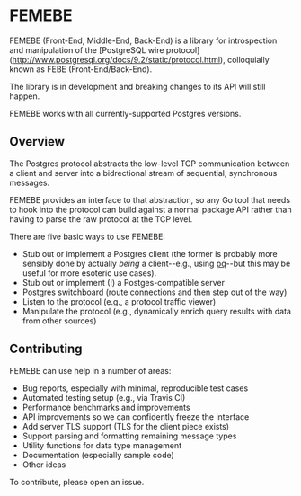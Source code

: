 # FEMEBE

FEMEBE (Front-End, Middle-End, Back-End) is a library for
introspection and manipulation of the [PostgreSQL wire protocol]
(http://www.postgresql.org/docs/9.2/static/protocol.html),
colloquially known as FEBE (Front-End/Back-End).

The library is in development and breaking changes to its API
will still happen.

FEMEBE works with all currently-supported Postgres versions.

## Overview

The Postgres protocol abstracts the low-level TCP communication
between a client and server into a bidrectional stream of sequential,
synchronous messages.

FEMEBE provides an interface to that abstraction, so any Go tool that
needs to hook into the protocol can build against a normal package API
rather than having to parse the raw protocol at the TCP level.

There are five basic ways to use FEMEBE:

 * Stub out or implement a Postgres client (the former is probably
   more sensibly done by actually *being* a client--e.g., using
   [pq](https://github.com/lib/pq)--but this may be useful for more
   esoteric use cases).
 * Stub out or implement (!) a Postges-compatible server
 * Postgres switchboard (route connections and then step out of the
   way)
 * Listen to the protocol (e.g., a protocol traffic viewer)
 * Manipulate the protocol (e.g., dynamically enrich query results
   with data from other sources)

## Contributing

FEMEBE can use help in a number of areas:

 * Bug reports, especially with minimal, reproducible test cases
 * Automated testing setup (e.g., via Travis CI)
 * Performance benchmarks and improvements
 * API improvements so we can confidently freeze the interface
 * Add server TLS support (TLS for the client piece exists)
 * Support parsing and formatting remaining message types
 * Utility functions for data type management
 * Documentation (especially sample code)
 * Other ideas

To contribute, please open an issue.
